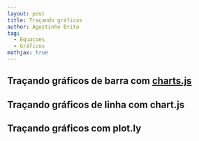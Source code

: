 ```yaml
---
layout: post
title: Traçando gráficos 
author: Agostinho Brito
tag:
  - Equacoes
  - Gráficos
mathjax: true
---
```


## Traçando gráficos de barra com [charts.js](https://chartjs.org)

<canvas id="myChart-bar" width="600" height="380"></canvas>

<script src="https://cdnjs.cloudflare.com/ajax/libs/Chart.js/2.7.2/Chart.js"></script>


<script>
var ctx = document.getElementById("myChart-bar");
var myChart = new Chart(ctx, {
    type: 'bar',
    data: {
        labels: ["Azul", "Vermelho", "Amarelo", "Verde", "Purpura", "Laranja"],
        datasets: [{
            label: 'probabilidade de ocorrência',
            data: [3, 15, 1, 2, 2, 20],
            backgroundColor: [
                'rgba(255, 99, 132, 0.2)',
                'rgba(54, 162, 235, 0.2)',
                'rgba(255, 206, 86, 0.2)',
                'rgba(75, 192, 192, 0.2)',
                'rgba(153, 102, 255, 0.2)',
                'rgba(255, 159, 64, 0.2)'
            ],
            borderColor: [
                'rgba(255,99,132,1)',
                'rgba(54, 162, 235, 1)',
                'rgba(255, 206, 86, 1)',
                'rgba(75, 192, 192, 1)',
                'rgba(153, 102, 255, 1)',
                'rgba(255, 159, 64, 1)'
            ],
            borderWidth: 1
        }]
    },
    options: {
        scales: {
            yAxes: [{
                ticks: {
                    beginAtZero:true
                },
                  scaleLabel: {
       			  display: true,
        		  labelString: 'probabilidade'
				}			 
            }],
			xAxes:
			[{
			      scaleLabel:{
				  display: true,
				labelString: 'cor'
			}}
			]
        }
    }
});
</script>

## Traçando gráficos de linha com chart.js

<canvas id="myChart-line" width="600" height="380"></canvas>
<script>
var ctx = document.getElementById("myChart-line");
var myChart = new Chart(ctx, {
    type: 'line',
    data: {
				labels: [1950, 1960, 1970, 1980, 1991, 2000, 2010],
        datasets:
				[
						{
								data: [51,70,94,121,146,169,190],
				  			label: "Crescimento populacional",
								borderColor: "#3e95cd",
								fill: false
						}, {
								data: [48,52,57,62,66,69,73],
								label: "Expectativa de vida",
								borderColor: "#3cba9f",
								fill: false
						}
				]
    },
    options: {
				title:{
						display: true,
						text: 'crescimento populacional'
				}
     }
});
</script>

## Traçando gráficos com plot.ly


<div id="tester" style="width:600px;height:380px;"></div>

<script src="https://cdn.plot.ly/plotly-latest.min.js"></script>
<script>

var trace1 = {
  x: [1, 2, 3, 4],
  y: [16, 11, 12, 21],
  type: 'scatter'
};

var trace2 = {
  x: [1, 2, 3, 4],
  y: [10, 5, 11, 9],
  line: {shape: 'spline'},
  type: 'scatter'
};

var data = [trace1, trace2];

Plotly.newPlot('tester', data);
</script>
